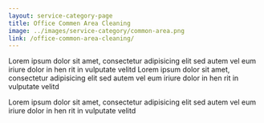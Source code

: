 ```yaml
---
layout: service-category-page
title: Office Commen Area Cleaning
image: ../images/service-category/common-area.png
link: /office-common-area-cleaning/
---
```

Lorem ipsum dolor sit amet, consectetur adipisicing elit sed autem vel eum iriure dolor in hen rit in vulputate velitd Lorem ipsum dolor sit amet, consectetur adipisicing elit sed autem vel eum iriure dolor in hen rit in vulputate velitd

Lorem ipsum dolor sit amet, consectetur adipisicing elit sed autem vel eum iriure dolor in hen rit in vulputate velitd